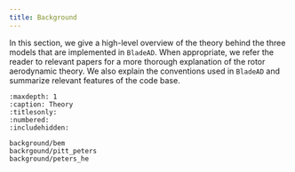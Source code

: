 ```yaml
---
title: Background
---
```


In this section, we give a high-level overview of the theory behind the three models that are implemented in `BladeAD`. 
When appropriate, we refer the reader to relevant papers for a more thorough explanation of the rotor aerodynamic theory. 
We also explain the conventions used in `BladeAD` and summarize relevant features of the code base.

```{toctree}
:maxdepth: 1
:caption: Theory
:titlesonly:
:numbered:
:includehidden:

background/bem
backrgound/pitt_peters
background/peters_he
```